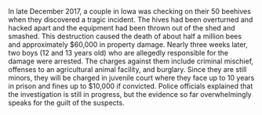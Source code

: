 In late December 2017, a couple in Iowa was checking on their 50 beehives when they discovered a tragic incident. The hives had been overturned and hacked apart and the equipment had been thrown out of the shed and smashed. This destruction caused the death of about half a million bees and approximately $60,000 in property damage. Nearly three weeks later, two boys (12 and 13 years old) who are allegedly responsible for the damage were arrested. The charges against them include criminal mischief, offenses to an agricultural animal facility, and burglary. Since they are still minors, they will be charged in juvenile court where they face up to 10 years in prison and fines up to $10,000 if convicted. 
Police officials explained that the investigation is still in progress, but the evidence so far overwhelmingly speaks for the guilt of the suspects.
